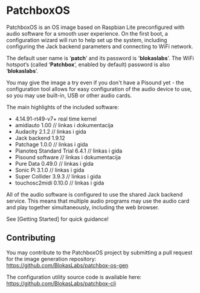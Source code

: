 # PatchboxOS

PatchboxOS is an OS image based on Raspbian Lite preconfigured with audio software for a smooth user experience. On the first boot, a configuration wizard will run to help set up the system, including configuring the Jack backend parameters and connecting to WiFi network.

The default user name is ‘**patch**’ and its password is '**blokaslabs**'. The WiFi hotspot’s (called ‘**Patchbox**’, enabled by default) password is also ‘**blokaslabs**’.

You may give the image a try even if you don't have a Pisound yet - the configuration tool allows for easy configuration of the audio device to use, so you may use built-in, USB or other audio cards.

The main highlights of the included software:


- 4.14.91-rt49-v7+ real time kernel
- amidiauto 1.00 // linkas i dokumentacija
- Audacity 2.1.2 // linkas i gida
- Jack backend 1.9.12
- Patchage 1.0.0 // linkas i gida
- Pianoteq Standard Trial 6.4.1 // linkas i gida
- Pisound software // linkas i dokumentacija
- Pure Data 0.49.0 // linkas i gida
- Sonic Pi 3.1.0 // linkas i gida
- Super Collider 3.9.3 // linkas i gida
- touchosc2midi 0.10.0 // linkas i gida

All of the audio software is configured to use the shared Jack backend service. This means that multiple audio programs may use the audio card and play together simultaneously, including the web browser.

See [Getting Started] for quick guidance!


## Contributing

You may contribute to the PatchboxOS project by submitting a pull request for the image generation repository: https://github.com/BlokasLabs/patchbox-os-gen

The configuration utility source code is available here: https://github.com/BlokasLabs/patchbox-cli

